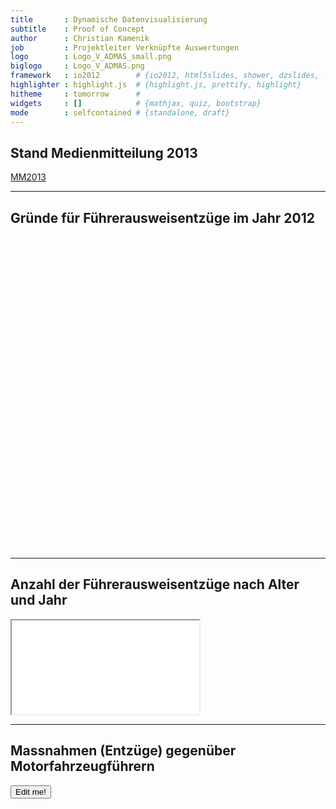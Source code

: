 ```yaml
---
title       : Dynamische Datenvisualisierung
subtitle    : Proof of Concept
author      : Christian Kamenik
job         : Projektleiter Verknüpfte Auswertungen
logo        : Logo_V_ADMAS_small.png
biglogo     : Logo_V_ADMAS.png
framework   : io2012        # {io2012, html5slides, shower, dzslides, ...}
highlighter : highlight.js  # {highlight.js, prettify, highlight}
hitheme     : tomorrow      # 
widgets     : []            # {mathjax, quiz, bootstrap}
mode        : selfcontained # {standalone, draft}
---
```









## Stand Medienmitteilung 2013

[MM2013](http://www.astra.admin.ch/dokumentation/00109/00113/00491/index.html?lang=de&print_style=yes&msg-id=47737)

---

## Gründe für Führerausweisentzüge im Jahr 2012

<!-- PieChart generated in R 2.15.1 by googleVis 0.4.5 package -->
<!-- Wed Nov 13 20:49:37 2013 -->


<!-- jsHeader -->
<script type="text/javascript">
 
// jsData 
function gvisDataPieChartID67d75d1fb938 () {
var data = new google.visualization.DataTable();
var datajson =
[
 [
 "Missachten von Geschwindigkeitsvorschriften",
66,
426,
767,
918,
1124,
1206,
1483,
1593,
1704,
1723,
1918,
2107,
2895,
3403,
4349,
5474,
7071,
8302,
10951,
10927,
16668,
30992,
31608,
34648,
34847,
31430,
30663,
26203 
],
[
 "Angetrunkenheit (>=0,80 ‰)",
13036,
1750,
2373,
2297,
2169,
2327,
2652,
2981,
3222,
3462,
3630,
4175,
4709,
5217,
6328,
8864,
14968,
14238,
16073,
15644,
17567,
18070,
17734,
16754,
17650,
16590,
16794,
14525 
],
[
 "Unaufmerksamtkeit",
18,
107,
170,
211,
241,
302,
350,
431,
455,
476,
534,
704,
918,
1083,
1306,
1764,
2454,
2536,
3017,
2596,
3700,
7570,
7989,
8442,
8967,
8640,
9395,
8410 
],
[
 "Missachten des Vortritts",
9,
50,
77,
93,
106,
116,
102,
116,
131,
141,
159,
180,
206,
219,
269,
339,
468,
519,
567,
695,
1155,
3470,
3616,
3772,
4051,
3975,
4083,
3445 
],
[
 "Nichtbeachten von Signalen",
15,
100,
142,
148,
145,
146,
173,
190,
202,
194,
206,
229,
253,
332,
370,
429,
585,
593,
697,
678,
878,
1521,
1496,
1671,
1805,
1710,
1472,
1366 
],
[
 "Unzulässiges Überholen",
6,
67,
94,
86,
84,
121,
125,
98,
135,
150,
166,
160,
188,
241,
249,
275,
344,
423,
582,
707,
997,
1817,
1783,
1855,
1755,
1722,
1789,
1520 
],
[
 "Andere Fahrfehler",
6628,
523,
700,
481,
394,
461,
424,
474,
579,
496,
557,
645,
772,
897,
1100,
1313,
1806,
2120,
2634,
2945,
3484,
5089,
4951,
4685,
4880,
4970,
4709,
4583 
],
[
 "Trunksucht",
1496,
116,
122,
115,
85,
131,
183,
166,
220,
224,
276,
338,
419,
433,
633,
787,
833,
758,
858,
796,
1015,
1137,
1223,
1386,
1499,
1473,
1707,
1838 
],
[
 "Einfluss von Medikamenten oder Drogen",
7,
35,
63,
71,
78,
113,
156,
203,
179,
173,
207,
223,
196,
174,
227,
322,
524,
690,
916,
1449,
1994,
1889,
1772,
1744,
2285,
2363,
2778,
2843 
],
[
 "Drogensucht",
110,
186,
261,
327,
366,
513,
798,
1083,
1164,
938,
920,
1041,
880,
815,
752,
813,
809,
932,
1124,
1598,
1985,
1754,
1897,
1900,
2292,
2149,
2411,
2899 
],
[
 "Krankheit oder Gebrechen",
1421,
183,
187,
173,
170,
174,
213,
215,
247,
287,
303,
330,
365,
404,
457,
510,
913,
860,
887,
969,
1191,
1678,
1750,
2428,
3203,
3928,
4201,
4344 
],
[
 "Übrige Gründe",
13004,
1226,
1634,
1446,
1428,
1521,
1806,
1942,
1980,
2108,
2263,
2578,
2835,
2817,
3634,
4288,
5505,
5425,
6265,
6551,
9510,
14154,
14741,
15571,
17322,
18259,
20309,
18336 
] 
];
data.addColumn('string','Y.NA');
data.addColumn('number','Y.1986');
data.addColumn('number','Y.1987');
data.addColumn('number','Y.1988');
data.addColumn('number','Y.1989');
data.addColumn('number','Y.1990');
data.addColumn('number','Y.1991');
data.addColumn('number','Y.1992');
data.addColumn('number','Y.1993');
data.addColumn('number','Y.1994');
data.addColumn('number','Y.1995');
data.addColumn('number','Y.1996');
data.addColumn('number','Y.1997');
data.addColumn('number','Y.1998');
data.addColumn('number','Y.1999');
data.addColumn('number','Y.2000');
data.addColumn('number','Y.2001');
data.addColumn('number','Y.2002');
data.addColumn('number','Y.2003');
data.addColumn('number','Y.2004');
data.addColumn('number','Y.2005');
data.addColumn('number','Y.2006');
data.addColumn('number','Y.2007');
data.addColumn('number','Y.2008');
data.addColumn('number','Y.2009');
data.addColumn('number','Y.2010');
data.addColumn('number','Y.2011');
data.addColumn('number','Y.2012');
data.addColumn('number','Y.2013');
data.addRows(datajson);
return(data);
}
 
// jsDrawChart
function drawChartPieChartID67d75d1fb938() {
var data = gvisDataPieChartID67d75d1fb938();
var options = {};
options["allowHtml"] = true;
options["width"] =   1000;
options["height"] =    500;
options["pieHole"] =    0.4;
options["pieResidueSliceLabel"] = "Rest";
options["chartArea"] = {left:0,top:100,width:900,height:300};
options["legend"] = {position: 'right'};

    var chart = new google.visualization.PieChart(
    document.getElementById('PieChartID67d75d1fb938')
    );
    chart.draw(data,options);
    

}
  
 
// jsDisplayChart
(function() {
var pkgs = window.__gvisPackages = window.__gvisPackages || [];
var callbacks = window.__gvisCallbacks = window.__gvisCallbacks || [];
var chartid = "corechart";
  
// Manually see if chartid is in pkgs (not all browsers support Array.indexOf)
var i, newPackage = true;
for (i = 0; newPackage && i < pkgs.length; i++) {
if (pkgs[i] === chartid)
newPackage = false;
}
if (newPackage)
  pkgs.push(chartid);
  
// Add the drawChart function to the global list of callbacks
callbacks.push(drawChartPieChartID67d75d1fb938);
})();
function displayChartPieChartID67d75d1fb938() {
  var pkgs = window.__gvisPackages = window.__gvisPackages || [];
  var callbacks = window.__gvisCallbacks = window.__gvisCallbacks || [];
  window.clearTimeout(window.__gvisLoad);
  // The timeout is set to 100 because otherwise the container div we are
  // targeting might not be part of the document yet
  window.__gvisLoad = setTimeout(function() {
  var pkgCount = pkgs.length;
  google.load("visualization", "1", { packages:pkgs, callback: function() {
  if (pkgCount != pkgs.length) {
  // Race condition where another setTimeout call snuck in after us; if
  // that call added a package, we must not shift its callback
  return;
}
while (callbacks.length > 0)
callbacks.shift()();
} });
}, 100);
}
 
// jsFooter
</script>
 
<!-- jsChart -->  
<script type="text/javascript" src="https://www.google.com/jsapi?callback=displayChartPieChartID67d75d1fb938"></script>
 
<!-- divChart -->
  
<div id="PieChartID67d75d1fb938"
  style="width: 1000px; height: 500px;">
</div>


---

## Anzahl der Führerausweisentzüge nach Alter und Jahr

<iframe src=assets/fig/MultiBar.html seamless></iframe>


---

## Massnahmen (Entzüge) gegenüber Motorfahrzeugführern

<!-- LineChart generated in R 2.15.1 by googleVis 0.4.5 package -->
<!-- Wed Nov 13 21:39:28 2013 -->


<!-- jsHeader -->
<script type="text/javascript">
 
// jsData 
function gvisDataLineChartID3a84608d5a5 () {
var data = new google.visualization.DataTable();
var datajson =
[
 [
 1986,
4833,
24421 
],
[
 1987,
305,
3395 
],
[
 1988,
428,
4677 
],
[
 1989,
442,
4336 
],
[
 1990,
476,
4408 
],
[
 1991,
535,
4785 
],
[
 1992,
631,
5800 
],
[
 1993,
634,
6626 
],
[
 1994,
571,
7191 
],
[
 1995,
542,
7387 
],
[
 1996,
614,
7693 
],
[
 1997,
602,
8731 
],
[
 1998,
689,
10011 
],
[
 1999,
739,
11080 
],
[
 2000,
907,
13428 
],
[
 2001,
1004,
17370 
],
[
 2002,
1348,
25633 
],
[
 2003,
1350,
26309 
],
[
 2004,
1311,
31744 
],
[
 2005,
1400,
32933 
],
[
 2006,
1818,
44123 
],
[
 2007,
2561,
68358 
],
[
 2008,
2585,
69693 
],
[
 2009,
2758,
72459 
],
[
 2010,
2858,
76212 
],
[
 2011,
2739,
74057 
],
[
 2012,
3060,
75206 
],
[
 2013,
2688,
66989 
] 
];
data.addColumn('number','Zeit');
data.addColumn('number','Entzug des Lernfahrausweises');
data.addColumn('number','Entzug des Führerausweises');
data.addRows(datajson);
return(data);
}
 
// jsDrawChart
function drawChartLineChartID3a84608d5a5() {
var data = gvisDataLineChartID3a84608d5a5();
var options = {};
options["allowHtml"] = true;
options["width"] =   1000;
options["height"] =    500;
options["chartArea"] = {left:0,top:50,width:600,height:300};

    chartLineChartID3a84608d5a5 = new google.visualization.ChartWrapper({
    dataTable: data,       
    chartType: 'LineChart',
    containerId: 'LineChartID3a84608d5a5',
    options: options
    });
    chartLineChartID3a84608d5a5.draw();
    

}

  function openEditorLineChartID3a84608d5a5() {
  var editor = new google.visualization.ChartEditor();
  google.visualization.events.addListener(editor, 'ok',
  function() { 
  chartLineChartID3a84608d5a5 = editor.getChartWrapper();  
  chartLineChartID3a84608d5a5.draw(document.getElementById('LineChartID3a84608d5a5')); 
  }); 
  editor.openDialog(chartLineChartID3a84608d5a5);
  }
    
 
// jsDisplayChart
(function() {
var pkgs = window.__gvisPackages = window.__gvisPackages || [];
var callbacks = window.__gvisCallbacks = window.__gvisCallbacks || [];
var chartid = "charteditor";
  
// Manually see if chartid is in pkgs (not all browsers support Array.indexOf)
var i, newPackage = true;
for (i = 0; newPackage && i < pkgs.length; i++) {
if (pkgs[i] === chartid)
newPackage = false;
}
if (newPackage)
  pkgs.push(chartid);
  
// Add the drawChart function to the global list of callbacks
callbacks.push(drawChartLineChartID3a84608d5a5);
})();
function displayChartLineChartID3a84608d5a5() {
  var pkgs = window.__gvisPackages = window.__gvisPackages || [];
  var callbacks = window.__gvisCallbacks = window.__gvisCallbacks || [];
  window.clearTimeout(window.__gvisLoad);
  // The timeout is set to 100 because otherwise the container div we are
  // targeting might not be part of the document yet
  window.__gvisLoad = setTimeout(function() {
  var pkgCount = pkgs.length;
  google.load("visualization", "1", { packages:pkgs, callback: function() {
  if (pkgCount != pkgs.length) {
  // Race condition where another setTimeout call snuck in after us; if
  // that call added a package, we must not shift its callback
  return;
}
while (callbacks.length > 0)
callbacks.shift()();
} });
}, 100);
}
 
// jsFooter
</script>
 
<!-- jsChart -->  
<script type="text/javascript" src="https://www.google.com/jsapi?callback=displayChartLineChartID3a84608d5a5"></script>
 
<!-- divChart -->
<input type='button' onclick='openEditorLineChartID3a84608d5a5()' value='Edit me!'/>  
<div id="LineChartID3a84608d5a5"
  style="width: 1000px; height: 500px;">
</div>

